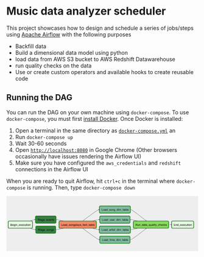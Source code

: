 
# Music data analyzer scheduler 

This project showcases how to design and schedule a series of jobs/steps using [Apache Airflow](https://airflow.apache.org/) with the following purposes
- Backfill data
- Build a dimensional data model using python
- load data from AWS S3 bucket to AWS Redshift Datawarehouse
- run quality checks on the data
- Use or create custom operators and available hooks to create reusable code

## Running the DAG

You can run the DAG on your own machine using `docker-compose`. To use `docker-compose`, you
must first [install Docker](https://docs.docker.com/install/). Once Docker is installed:

1. Open a terminal in the same directory as [`docker-compose.yml`](docker-compose.yml) an
1. Run `docker-compose up`
1. Wait 30-60 seconds
1. Open [`http://localhost:8080`](http://localhost:8080) in Google Chrome (Other browsers occasionally have issues rendering the Airflow UI)
1. Make sure you have configured the `aws_credentials` and `redshift` connections in the Airflow UI

When you are ready to quit Airflow, hit `ctrl+c` in the terminal where `docker-compose` is running.
Then, type `docker-compose down`

![img](dag.png)
